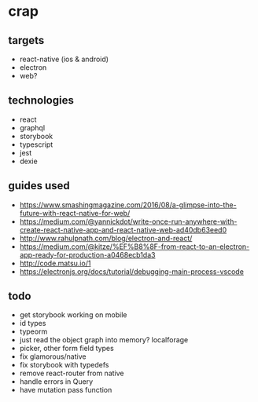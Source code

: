 # crap

## targets
* react-native (ios & android)
* electron
* web?

## technologies
* react
* graphql
* storybook
* typescript
* jest
* dexie

## guides used
* https://www.smashingmagazine.com/2016/08/a-glimpse-into-the-future-with-react-native-for-web/
* https://medium.com/@yannickdot/write-once-run-anywhere-with-create-react-native-app-and-react-native-web-ad40db63eed0
* http://www.rahulpnath.com/blog/electron-and-react/
* https://medium.com/@kitze/%EF%B8%8F-from-react-to-an-electron-app-ready-for-production-a0468ecb1da3
* http://code.matsu.io/1
* https://electronjs.org/docs/tutorial/debugging-main-process-vscode

## todo
* get storybook working on mobile
* id types
* typeorm
* just read the object graph into memory? localforage
* picker, other form field types
* fix glamorous/native
* fix storybook with typedefs
* remove react-router from native
* handle errors in Query
* have mutation pass function
